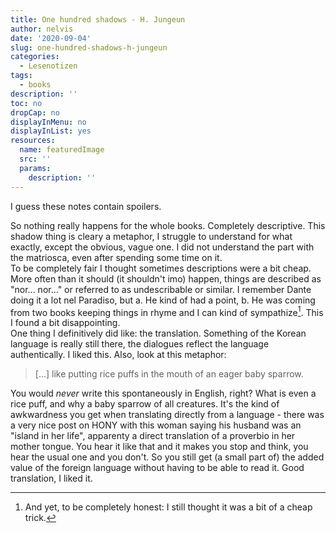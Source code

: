 ```yaml
---
title: One hundred shadows - H. Jungeun
author: nelvis
date: '2020-09-04'
slug: one-hundred-shadows-h-jungeun
categories:
  - Lesenotizen
tags:
  - books
description: ''
toc: no
dropCap: no
displayInMenu: no
displayInList: yes
resources:
  name: featuredImage
  src: ''
  params:
    description: ''
---
```


I guess these notes contain spoilers.

So nothing really happens for the whole books. Completely descriptive. This shadow thing is cleary a metaphor, I struggle to understand for what exactly, except the obvious, vague one. I did not understand the part with the matriosca, even after spending some time on it.\
To be completely fair I thought sometimes descriptions were a bit cheap. More often than it should (it shouldn't imo) happen, things are described as "nor... nor..." or referred to as undescribable or similar. I remember Dante doing it a lot nel Paradiso, but a. He kind of had a point, b. He was coming from two books keeping things in rhyme and I can kind of sympathize[^1]. This I found a bit disappointing.\
One thing I definitively did like: the translation. Something of the Korean language is really still there, the dialogues reflect the language authentically. I liked this. Also, look at this metaphor:
> [...] like putting rice puffs in the mouth of an eager baby sparrow.

You would *never* write this spontaneously in English, right? What is even a rice puff, and why a baby sparrow of all creatures. It's the kind of awkwardness you get when translating directly from a language - there was a very nice post on HONY with this woman saying his husband was an "island in her life", apparenty a direct translation of a proverbio in her mother tongue. You hear it like that and it makes you stop and think, you hear the usual one and you don't. So you still get (a small part of) the added value of the foreign language without having to be able to read it. Good translation, I liked it.

[^1]: And yet, to be completely honest: I still thought it was a bit of a cheap trick.